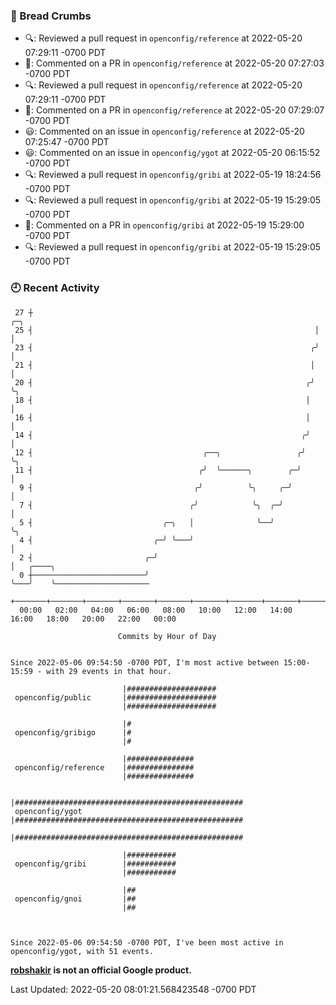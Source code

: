### 🍞 Bread Crumbs

 * 🔍: Reviewed a pull request in  `openconfig/reference` at 2022-05-20 07:29:11 -0700 PDT
 * 💬: Commented on a PR in  `openconfig/reference` at 2022-05-20 07:27:03 -0700 PDT
 * 🔍: Reviewed a pull request in  `openconfig/reference` at 2022-05-20 07:29:11 -0700 PDT
 * 💬: Commented on a PR in  `openconfig/reference` at 2022-05-20 07:29:07 -0700 PDT
 * 😃: Commented on an issue in `openconfig/reference` at 2022-05-20 07:25:47 -0700 PDT
 * 😃: Commented on an issue in `openconfig/ygot` at 2022-05-20 06:15:52 -0700 PDT
 * 🔍: Reviewed a pull request in  `openconfig/gribi` at 2022-05-19 18:24:56 -0700 PDT
 * 🔍: Reviewed a pull request in  `openconfig/gribi` at 2022-05-19 15:29:05 -0700 PDT
 * 💬: Commented on a PR in  `openconfig/gribi` at 2022-05-19 15:29:00 -0700 PDT
 * 🔍: Reviewed a pull request in  `openconfig/gribi` at 2022-05-19 15:29:05 -0700 PDT

### 🕘 Recent Activity
```
 27 ┼                                                               ╭─╮
 25 ┤                                                               │ │
 23 ┤                                                              ╭╯ │
 21 ┤                                                              │  │
 20 ┤                                                             ╭╯  ╰╮
 18 ┤                                                             │    │
 16 ┤                                                             │    │
 14 ┤                                                            ╭╯    │
 12 ┤                                      ╭──╮                 ╭╯     ╰╮
 11 ┤                                     ╭╯  ╰──────╮        ╭─╯       │
  9 ┤                                    ╭╯          ╰╮     ╭─╯         │
  7 ┤                                   ╭╯            ╰╮  ╭─╯           │
  5 ┤                             ╭─╮   │              ╰──╯             ╰╮
  4 ┤                           ╭─╯ ╰───╯                                │
  2 ┤                         ╭─╯                                        │   ╭────╮
  0 ┼─────────────────────────╯                                          ╰───╯    ╰─────────────────────
    +───────+───────+───────+───────+───────+───────+───────+───────+───────+───────+───────+───────+────
  00:00   02:00   04:00   06:00   08:00   10:00   12:00   14:00   16:00   18:00   20:00   22:00   00:00   

						Commits by Hour of Day


Since 2022-05-06 09:54:50 -0700 PDT, I'm most active between 15:00-15:59 - with 29 events in that hour.

```



```
                         |####################
 openconfig/public       |####################
                         |####################

                         |#
 openconfig/gribigo      |#
                         |#

                         |###############
 openconfig/reference    |###############
                         |###############

                         |###################################################
 openconfig/ygot         |###################################################
                         |###################################################

                         |###########
 openconfig/gribi        |###########
                         |###########

                         |##
 openconfig/gnoi         |##
                         |##



Since 2022-05-06 09:54:50 -0700 PDT, I've been most active in openconfig/ygot, with 51 events.

```
**[robshakir](mailto:robjs@google.com) is not an official Google product.**  


Last Updated: 2022-05-20 08:01:21.568423548 -0700 PDT
